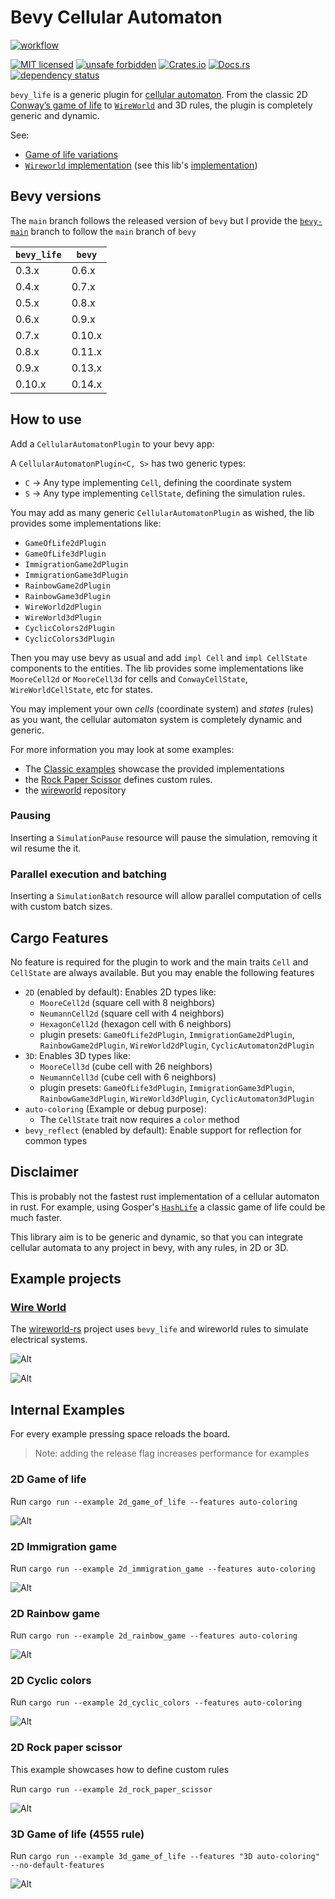 # Bevy Cellular Automaton

 [![workflow](https://github.com/ManevilleF/bevy_life/actions/workflows/rust.yml/badge.svg)](https://github.com/ManevilleF/bevy_life/actions/workflows/rust.yml)

 [![MIT licensed](https://img.shields.io/badge/license-MIT-blue.svg)](./LICENSE)
 [![unsafe forbidden](https://img.shields.io/badge/unsafe-forbidden-success.svg)](https://github.com/rust-secure-code/safety-dance/)
 [![Crates.io](https://img.shields.io/crates/v/bevy_life.svg)](https://crates.io/crates/bevy_life)
 [![Docs.rs](https://docs.rs/bevy_life/badge.svg)](https://docs.rs/bevy_life)
 [![dependency status](https://deps.rs/crate/bevy_life/0.10.0/status.svg)](https://deps.rs/crate/bevy_life)

<!-- cargo-sync-readme start -->

`bevy_life` is a generic plugin for [cellular automaton](https://en.wikipedia.org/wiki/Cellular_automaton).
From the classic 2D [Conway’s game of life](https://en.wikipedia.org/wiki/Conway%27s_Game_of_Life) to [`WireWorld`](https://en.wikipedia.org/wiki/Wireworld) and 3D rules, the plugin is completely generic and dynamic.

See:

* [Game of life variations](https://cs.stanford.edu/people/eroberts/courses/soco/projects/2008-09/modeling-natural-systems/gameOfLife2.html)
* [`Wireworld` implementation](https://www.quinapalus.com/wi-index.html) (see
  this lib's [implementation](https://github.com/ManevilleF/wireworld-rs))
 
## Bevy versions

The `main` branch follows the released version of `bevy` but I provide the [`bevy-main`](https://github.com/ManevilleF/bevy_life/tree/feat/bevy-main) branch
to follow the `main` branch of `bevy`

| `bevy_life`   | `bevy`    |
|---------------|-----------|
| 0.3.x         | 0.6.x     |
| 0.4.x         | 0.7.x     |
| 0.5.x         | 0.8.x     |
| 0.6.x         | 0.9.x     |
| 0.7.x         | 0.10.x    |
| 0.8.x         | 0.11.x    |
| 0.9.x         | 0.13.x    |
| 0.10.x        | 0.14.x    |

## How to use

Add a `CellularAutomatonPlugin` to your bevy app:

A `CellularAutomatonPlugin<C, S>` has two generic types:

* `C` -> Any type implementing `Cell`, defining the coordinate system
* `S` -> Any type implementing `CellState`, defining the simulation rules.

You may add as many generic `CellularAutomatonPlugin` as wished, the lib
provides some implementations like:

* `GameOfLife2dPlugin`
* `GameOfLife3dPlugin`
* `ImmigrationGame2dPlugin`
* `ImmigrationGame3dPlugin`
* `RainbowGame2dPlugin`
* `RainbowGame3dPlugin`
* `WireWorld2dPlugin`
* `WireWorld3dPlugin`
* `CyclicColors2dPlugin`
* `CyclicColors3dPlugin`

Then you may use bevy as usual and add `impl Cell` and `impl CellState`
components to the entities. The lib provides some implementations like
`MooreCell2d` or `MooreCell3d` for cells and `ConwayCellState`,
`WireWorldCellState`, etc for states.

You may implement your own *cells* (coordinate system) and *states* (rules)
as you want, the cellular automaton system is completely dynamic and
generic.

For more information you may look at some examples:

* The [Classic examples](./examples) showcase the provided implementations
* the [Rock Paper Scissor](./examples/2d_rock_paper_scissor.rs) defines
  custom rules.
* the [wireworld](https://github.com/ManevilleF/wireworld-rs) repository

### Pausing

Inserting a `SimulationPause` resource will pause the simulation, removing
it wil resume the it.

### Parallel execution and batching

Inserting a `SimulationBatch` resource will allow parallel computation of
cells with custom batch sizes.

## Cargo Features

No feature is required for the plugin to work and the main traits `Cell` and
`CellState` are always available. But you may enable the following features

* `2D` (enabled by default): Enables 2D types like:
  * `MooreCell2d` (square cell with 8 neighbors)
  * `NeumannCell2d` (square cell with 4 neighbors)
  * `HexagonCell2d` (hexagon cell with 6 neighbors)
  * plugin presets: `GameOfLife2dPlugin`, `ImmigrationGame2dPlugin`,
    `RainbowGame2dPlugin`, `WireWorld2dPlugin`, `CyclicAutomaton2dPlugin`
* `3D`: Enables 3D types like:
  * `MooreCell3d` (cube cell with 26 neighbors)
  * `NeumannCell3d` (cube cell with 6 neighbors)
  * plugin presets: `GameOfLife3dPlugin`, `ImmigrationGame3dPlugin`,
    `RainbowGame3dPlugin`, `WireWorld3dPlugin`, `CyclicAutomaton3dPlugin`
* `auto-coloring` (Example or debug purpose):
  * The `CellState` trait now requires a `color` method
* `bevy_reflect` (enabled by default): Enable support for reflection for
  common types

## Disclaimer

This is probably not the fastest rust implementation of a cellular automaton
in rust. For example, using Gosper's [`HashLife`](https://www.drdobbs.com/jvm/an-algorithm-for-compressing-space-and-t/184406478) a classic game of life could be much faster.

This library aim is to be generic and dynamic, so that you can integrate
cellular automata to any project in bevy, with any rules, in 2D or 3D.

<!-- cargo-sync-readme end -->

## Example projects

### [Wire World][wireworld]

The [wireworld-rs][wireworld] project uses `bevy_life` and wireworld rules to simulate electrical systems.

![Alt](./docs/2d_wireworld_demo.gif "wireworld demo gif")

![Alt](./docs/2d_wireworld_flip_flop_demo.gif "wireworld flip flop gate gif")

## Internal Examples

For every example pressing space reloads the board.

> Note: adding the release flag increases performance for examples

### 2D Game of life

Run `cargo run --example 2d_game_of_life --features auto-coloring`

![Alt](./docs/2d_classic_demo.gif "classic demo gif")

### 2D Immigration game

Run `cargo run --example 2d_immigration_game --features auto-coloring`

![Alt](./docs/2d_immigration_demo.gif "immigration demo gif")

### 2D Rainbow game

Run `cargo run --example 2d_rainbow_game --features auto-coloring`

![Alt](./docs/2d_rainbow_demo.gif "rainbow demo gif")

### 2D Cyclic colors

Run `cargo run --example 2d_cyclic_colors --features auto-coloring`

![Alt](./docs/2d_cyclic_demo.gif "cyclic demo gif")

### 2D Rock paper scissor

This example showcases how to define custom rules

Run `cargo run --example 2d_rock_paper_scissor`

![Alt](./docs/2d_rock_paper_scissor_demo.gif "rock paper scissor demo gif")

### 3D Game of life (4555 rule)

Run `cargo run --example 3d_game_of_life --features "3D auto-coloring" --no-default-features`

![Alt](./docs/3d_classic_demo.gif "3D classic demo gif")

[wireworld]: https://github.com/ManevilleF/wireworld-rs "Wire world project"

